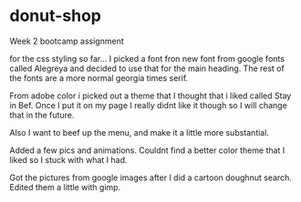 # donut-shop
Week 2 bootcamp assignment


for the css styling so far...
I picked a font fron new font from google fonts called Alegreya and decided to use that for the main heading. The rest of the fonts are a more normal georgia times serif.

From adobe color i picked out a theme that I thought that i liked called Stay in Bef. Once I put it on my page I really didnt like it though so I will change that in the future.

Also I want to beef up the menu, and make it a little more substantial.

Added a few pics and animations. Couldnt find a better color theme that I liked so I stuck with what I had.

Got the pictures from google images after I did a cartoon doughnut search. Edited them a little with gimp.
